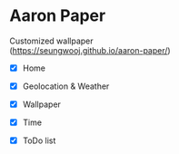 # Aaron Paper

Customized wallpaper  
(https://seungwooj.github.io/aaron-paper/)

- [X] Home
- [X] Geolocation & Weather
- [X] Wallpaper 
- [X] Time
- [X] ToDo list 

